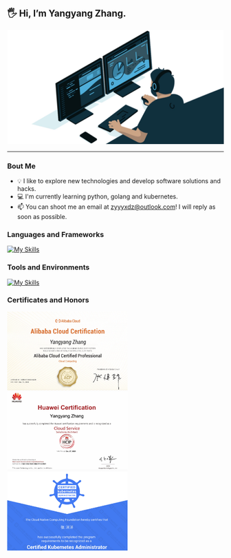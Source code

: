 ## :raised_hand_with_fingers_splayed: Hi, I’m Yangyang Zhang.

<img width="1000" alt="zhangyy" src="data/zhangyy.jpg">

------

### Bout Me

- :bulb: I like to explore new technologies and develop software solutions and hacks.
- :computer: I'm currently learning python, golang and kubernetes.
- :mailbox: You can shoot me an email at zyyyxdz@outlook.com! I will reply as soon as possible.



### Languages and Frameworks

[![My Skills](https://skillicons.dev/icons?i=git,docker,python,django,go,kubernetes)](https://skillicons.dev)



### Tools and Environments

[![My Skills](https://skillicons.dev/icons?i=linux,vim,md,vscode,redis,mysql)](https://skillicons.dev)



### Certificates and Honors

<img src="data/cert-aliyun.jpg" width="280"/> <img src="data/cert-huawei.jpg" width="280"/> <img src="data/cert-cka.jpg" width="280"/>







